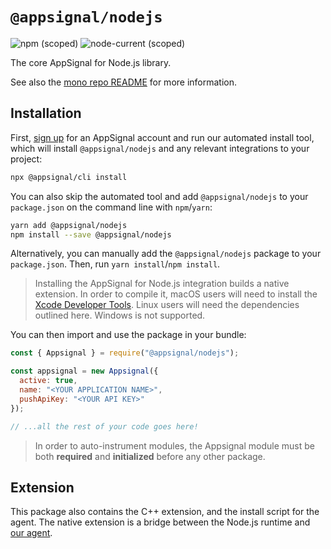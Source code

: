 # `@appsignal/nodejs`

![npm (scoped)](https://img.shields.io/npm/v/@appsignal/nodejs) ![node-current (scoped)](https://img.shields.io/node/v/@appsignal/nodejs)

The core AppSignal for Node.js library.

See also the [mono repo README](../../README.md) for more information.

## Installation

First, [sign up][appsignal-sign-up] for an AppSignal account and run our automated install tool, which will install `@appsignal/nodejs` and any relevant integrations to your project:

```bash
npx @appsignal/cli install
```

You can also skip the automated tool and add `@appsignal/nodejs` to your `package.json` on the command line with `npm`/`yarn`:

```bash
yarn add @appsignal/nodejs
npm install --save @appsignal/nodejs
```

Alternatively, you can manually add the `@appsignal/nodejs` package to your `package.json`. Then, run `yarn install`/`npm install`.

> Installing the AppSignal for Node.js integration builds a native extension. In order to compile it, macOS users will need to install the [Xcode Developer Tools](https://osxdaily.com/2014/02/12/install-command-line-tools-mac-os-x/). Linux users will need the dependencies outlined here. Windows is not supported.

You can then import and use the package in your bundle:

```js
const { Appsignal } = require("@appsignal/nodejs");

const appsignal = new Appsignal({
  active: true,
  name: "<YOUR APPLICATION NAME>",
  pushApiKey: "<YOUR API KEY>"
});

// ...all the rest of your code goes here!
```

> In order to auto-instrument modules, the Appsignal module must be both **required** and **initialized** before any other package.

## Extension

This package also contains the C++ extension, and the install script for the agent. The native extension is a bridge between the Node.js runtime and [our agent](https://docs.appsignal.com/appsignal/how-appsignal-operates.html#agent).

[appsignal]: https://appsignal.com
[appsignal-sign-up]: https://appsignal.com/users/sign_up
[contact]: mailto:support@appsignal.com
[coc]: https://docs.appsignal.com/appsignal/code-of-conduct.html
[waffles-page]: https://appsignal.com/waffles
[docs]: https://docs.appsignal.com/nodejs/
[contributing-guide]: http://docs.appsignal.com/appsignal/contributing.html
[semver]: http://semver.org/
